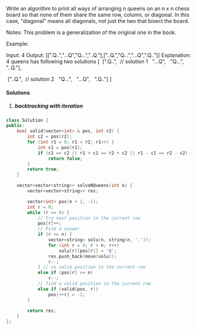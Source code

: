 Write an algorithm to print all ways of arranging n queens on an n x n chess board so that none of them share the same row, column, or diagonal. In this case, "diagonal" means all diagonals, not just the two that bisect the board.

Notes: This problem is a generalization of the original one in the book.

Example:

 Input: 4
 Output: [[".Q..","...Q","Q...","..Q."],["..Q.","Q...","...Q",".Q.."]]
 Explanation: 4 queens has following two solutions
[
 [".Q..",  // solution 1
  "...Q",
  "Q...",
  "..Q."],

 ["..Q.",  // solution 2
  "Q...",
  "...Q",
  ".Q.."]
]


#### Solutions


1. ##### backtracking with iteration

```c++
class Solution {
public:
    bool valid(vector<int> & pos, int r2) {
        int c2 = pos[r2];
        for (int r1 = 0; r1 < r2; r1++) {
            int c1 = pos[r1];
            if (c1 == c2 || r1 + c1 == r2 + c2 || r1 - c1 == r2 - c2)
                return false;
        }
        return true;
    }

    vector<vector<string>> solveNQueens(int n) {
        vector<vector<string>> res;

        vector<int> pos(n + 1, -1);
        int r = 0;
        while (r >= 0) {
            // try next position in the current row
            pos[r]++;
            // Find a answer
            if (r >= n) {
                vector<string> solu(n, string(n, '.'));
                for (int r = 0; r < n; r++)
                    solu[r][pos[r]] = 'Q';
                res.push_back(move(solu));
                r--;
            } // no valid position in the current row
            else if (pos[r] >= n)
                r--;
            // find a valid position in the current row
            else if (valid(pos, r))
                pos[++r] = -1;
        }

        return res;
    }
};
```